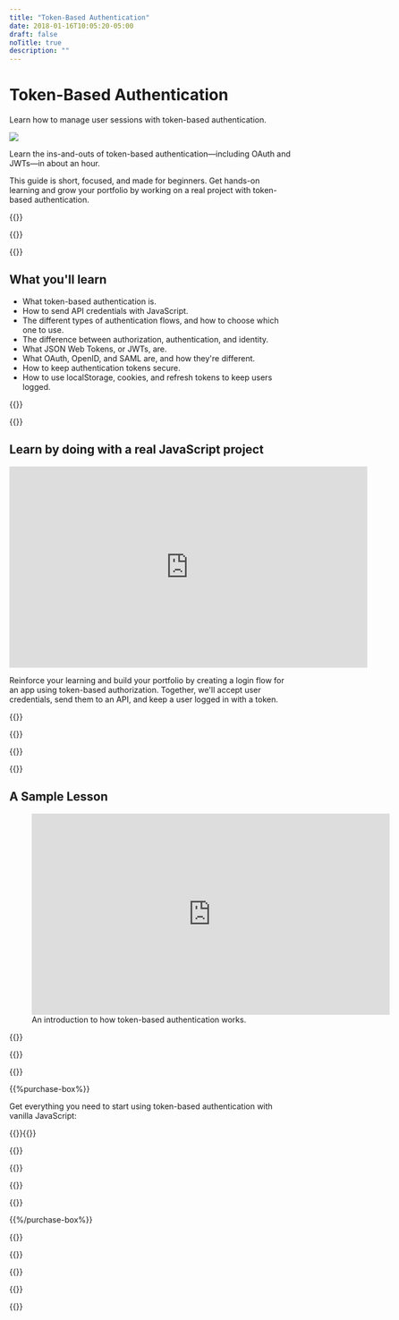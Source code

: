 ```yaml
---
title: "Token-Based Authentication"
date: 2018-01-16T10:05:20-05:00
draft: false
noTitle: true
description: ""
---
```


<h1 class="no-padding-top no-margin-bottom h5 text-sans">Token-Based Authentication</h1>
<p><span class="text-xlarge text-serif">Learn how to manage user sessions with token-based authentication.</span></p>

<img class="img-center img-hero" src="/img/guides/token-based-auth.png">

<span class="text-large">Learn the ins-and-outs of token-based authentication&mdash;including OAuth and JWTs&mdash;in about an hour.</span>

This guide is short, focused, and made for beginners. Get hands-on learning and grow your portfolio by working on a real project with token-based authentication.

{{<cta for="guide">}}

<div class="padding-bottom-small">{{<pricing-link>}}</div>

{{<guide-used-by>}}

## What you'll learn

- What token-based authentication is.
- How to send API credentials with JavaScript.
- The different types of authentication flows, and how to choose which one to use.
- The difference between authorization, authentication, and identity.
- What JSON Web Tokens, or JWTs, are.
- What OAuth, OpenID, and SAML are, and how they're different.
- How to keep authentication tokens secure.
- How to use localStorage, cookies, and refresh tokens to keep users logged.

{{<guide-formats>}}

{{<testimonial-group group="learn">}}

## Learn by doing with a real JavaScript project

<div class="fluid-vids"><iframe src="https://player.vimeo.com/video/607039421?h=b7a163bcd2&amp;loop=1" width="640" height="360" frameborder="0" allow="autoplay; fullscreen; picture-in-picture" allowfullscreen></iframe></div>

Reinforce your learning and build your portfolio by creating a login flow for an app using token-based authorization. Together, we'll accept user credentials, send them to an API, and keep a user logged in with a token.

{{<bonuses>}}

{{<pricing-link>}}

{{<testimonial-group group="slack">}}

{{<guide-skills>}}

## A Sample Lesson

<figure>
	<div class="fluid-vids no-margin-bottom"><iframe src="https://player.vimeo.com/video/606967326?h=579e8a5c15" width="640" height="360" frameborder="0" allow="autoplay; fullscreen; picture-in-picture" allowfullscreen></iframe></div>
	<figcaption>An introduction to how token-based authentication works.</figcaption>
</figure>

{{<sample>}}

{{<guide-money-back>}}

{{<guide-about-me>}}

{{%purchase-box%}}

Get everything you need to start using token-based authentication with vanilla JavaScript:

{{<purchase-summary>}}{{</purchase-summary>}}

{{<cta for="guide-buy">}}

{{<purchase-link product="tokenBasedAuthentication">}}

{{<purchase-upsell upsell="expert">}}

{{<sales-numbers>}}

{{%/purchase-box%}}

{{<testimonial-group group="purchase">}}

{{<guide-faq>}}

{{<pricing-link>}}

{{<testimonial-group group="faq">}}

{{<not-ready-yet>}}
